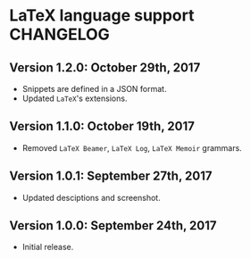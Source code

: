 # LaTeX language support CHANGELOG

## Version 1.2.0: October 29th, 2017
* Snippets are defined in a JSON format.
* Updated `LaTeX`'s extensions.

## Version 1.1.0: October 19th, 2017
* Removed `LaTeX Beamer`, `LaTeX Log`, `LaTeX Memoir` grammars.

## Version 1.0.1: September 27th, 2017
* Updated desciptions and screenshot.

## Version 1.0.0: September 24th, 2017
* Initial release.
